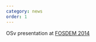 ```yaml
---
category: news
order: 1
---
```


OSv presentation at [FOSDEM 2014](https://fosdem.org/2014/schedule/event/virtiaas99/)

